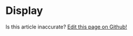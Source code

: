 # Display

<p class="has-right-text">Is this article inaccurate? <a href="https://www.github.com/geotrev/undernet/wiki/display">Edit this page on Github!</a></p>
